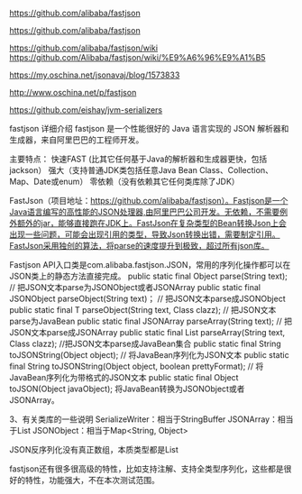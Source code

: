 https://github.com/alibaba/fastjson



https://github.com/alibaba/fastjson


https://github.com/alibaba/fastjson/wiki
https://github.com/Alibaba/fastjson/wiki/%E9%A6%96%E9%A1%B5

https://my.oschina.net/jsonavaj/blog/1573833


http://www.oschina.net/p/fastjson

https://github.com/eishay/jvm-serializers


fastjson 详细介绍
fastjson 是一个性能很好的 Java 语言实现的 JSON 解析器和生成器，来自阿里巴巴的工程师开发。

主要特点：
快速FAST (比其它任何基于Java的解析器和生成器更快，包括jackson）
强大（支持普通JDK类包括任意Java Bean Class、Collection、Map、Date或enum）
零依赖（没有依赖其它任何类库除了JDK）




FastJson（项目地址：https://github.com/alibaba/fastjson）。Fastjson是一个Java语言编写的高性能的JSON处理器,由阿里巴巴公司开发。无依赖，不需要例外额外的jar，能够直接跑在JDK上。FastJson在复杂类型的Bean转换Json上会出现一些问题，可能会出现引用的类型，导致Json转换出错，需要制定引用。FastJson采用独创的算法，将parse的速度提升到极致，超过所有json库。

Fastjson API入口类是com.alibaba.fastjson.JSON，常用的序列化操作都可以在JSON类上的静态方法直接完成。
public static final Object parse(String text); // 把JSON文本parse为JSONObject或者JSONArray 
public static final JSONObject parseObject(String text)； // 把JSON文本parse成JSONObject    
public static final <T> T parseObject(String text, Class<T> clazz); // 把JSON文本parse为JavaBean 
public static final JSONArray parseArray(String text); // 把JSON文本parse成JSONArray 
public static final <T> List<T> parseArray(String text, Class<T> clazz); //把JSON文本parse成JavaBean集合 
public static final String toJSONString(Object object); // 将JavaBean序列化为JSON文本 
public static final String toJSONString(Object object, boolean prettyFormat); // 将JavaBean序列化为带格式的JSON文本 
public static final Object toJSON(Object javaObject); 将JavaBean转换为JSONObject或者JSONArray。
 
 
 3、有关类库的一些说明
SerializeWriter：相当于StringBuffer
JSONArray：相当于List<Object>
JSONObject：相当于Map<String, Object>
 
JSON反序列化没有真正数组，本质类型都是List<Object>

fastjson还有很多很高级的特性，比如支持注解、支持全类型序列化，这些都是很好的特性，功能强大，不在本次测试范围。
